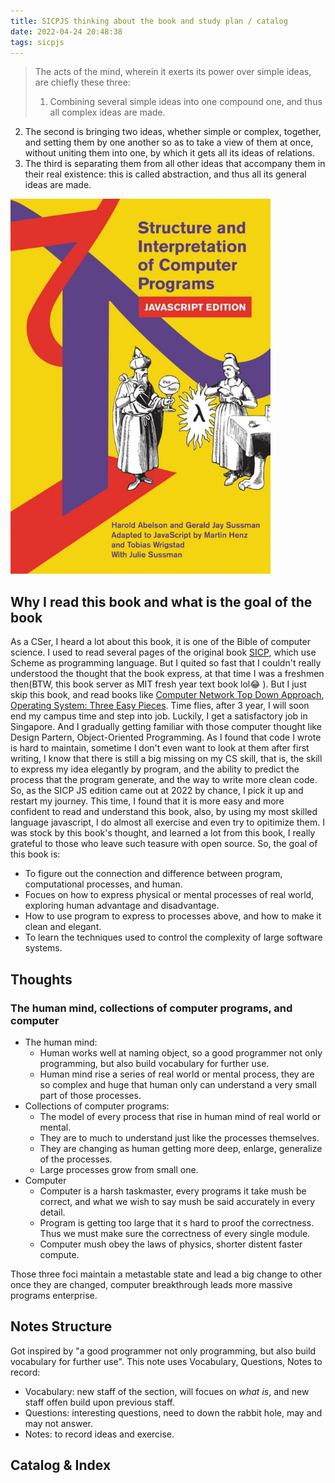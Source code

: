 ```yaml
---
title: SICPJS thinking about the book and study plan / catalog
date: 2022-04-24 20:48:38
tags: sicpjs
---
```

> The acts of the mind, wherein it exerts its power over simple ideas, are chiefly these three:
> 1. Combining several simple ideas into one compound one, and thus all complex ideas are made. 
2. The second is bringing two ideas, whether simple or complex, together, and setting them by one another so as to take a view of them at once, without uniting them into one, by which it gets all its ideas of relations. 
3. The third is separating them from all other ideas that accompany them in their real existence: this is called abstraction, and thus all its general ideas are made.

<img alt="SICPJS POST" src="/img/sicpjs/sicpjs.jpeg" style="height: 600px;">

## Why I read this book and what is the goal of the book
  As a CSer, I heard a lot about this book, it is one of the Bible of computer science. I used to read several pages of the original book [SICP](https://www.amazon.com/Instructors-Structure-Interpretation-Computer-Programs/dp/0262692201/ref=sr_1_4?keywords=sicp&qid=1650806078&s=books&sr=1-4), which use Scheme as programming language. But I quited so fast that I couldn't really understood the thought that the book express, at that time I was a freshmen then(BTW, this book server as MIT fresh year text book lol😂 ). But I just skip this book, and read books like [Computer Network Top Down Approach](https://www.amazon.com/Computer-Networking-Top-Down-Approach-7th/dp/0133594149), [Operating System: Three Easy Pieces](https://www.amazon.com/Operating-Systems-Three-Easy-Pieces/dp/198508659X/ref=sr_1_1?keywords=operating+system%3A+three+easy+pieces&qid=1650806134&s=books&sr=1-1). 
  Time flies, after 3 year, I will soon end my campus time and step into job. Luckily, I get a satisfactory job in Singapore. And I gradually getting familiar with those computer thought like Design Partern, Object-Oriented Programming. As I found that code I wrote is hard to maintain, sometime I don't even want to look at them after first writing, I know that there is still a big missing on my CS skill, that is, the skill to express my idea elegantly by program, and the ability to predict the process that the program generate, and the way to write more clean code. 
  So, as the SICP JS edition came out at 2022 by chance, I pick it up and restart my journey. This time, I found that it is more easy and more confident to read and understand this book, also, by using my most skilled language javascript, I do almost all exercise and even try to opitimize them.
  I was stock by this book's thought, and learned a lot from this book, I really grateful to those who leave such teasure with open source.
  So, the goal of this book is:
  * To figure out the connection and difference between program, computational processes, and human.
  * Focues on how to express physical or mental processes of real world, exploring human advantage and disadvantage.
  * How to use program to express to processes above, and how to make it clean and elegant.
  * To learn the techniques used to control the complexity of large software systems.

## Thoughts
### The human mind, collections of computer programs, and computer
* The human mind:
    * Human works well at naming object, so a good programmer not only programming, but also build vocabulary for further use. 
    * Human mind rise a series of real world or mental process, they are so complex and huge that human only can understand a very small part of those processes.
* Collections of computer programs:
    * The model of every process that rise in human mind of real world or mental.
    * They are to much to understand just like the processes themselves.
    * They are changing as human getting more deep, enlarge, generalize of the processes.
    * Large processes grow from small one.
* Computer
    * Computer is a harsh taskmaster, every programs it take mush be correct, and what we wish to say mush be said accurately in every detail.
    * Program is getting too large that it s hard to proof the correctness. Thus we must make sure the correctness of every single module.
    * Computer mush obey the laws of physics, shorter distent faster compute.

Those three foci maintain a metastable state and lead a big change to other once they are changed, computer breakthrough leads more massive programs enterprise.
## Notes Structure
Got inspired by "a good programmer not only programming, but also build vocabulary for further use". This note uses Vocabulary, Questions, Notes to record:
* Vocabulary: new staff of the section, will focues on *what is*, and new staff offen build upon previous staff.
* Questions: interesting questions, need to down the rabbit hole, may and may not answer.
* Notes: to record ideas and exercise.
## Catalog & Index
